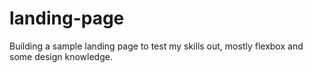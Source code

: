 # landing-page
Building a sample landing page to test my skills out, mostly flexbox and some design knowledge.